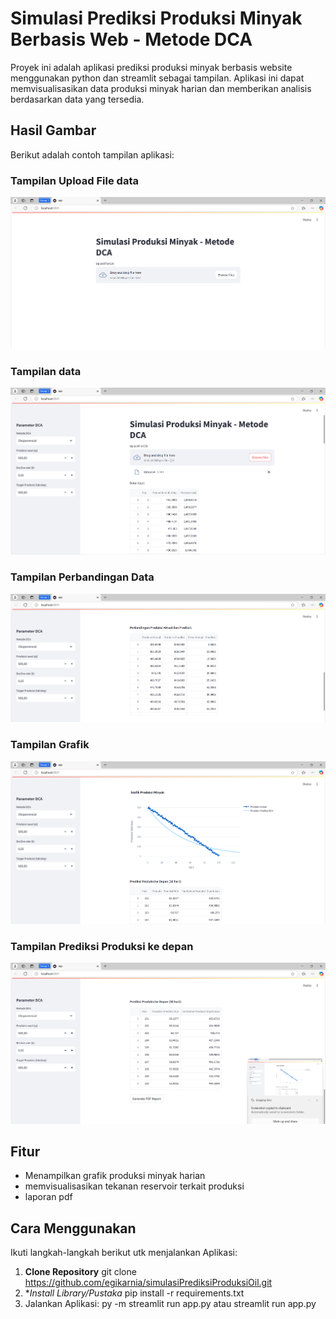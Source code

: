 # Simulasi Prediksi Produksi Minyak Berbasis Web - Metode DCA
Proyek ini adalah aplikasi prediksi produksi minyak berbasis website menggunakan python dan streamlit sebagai tampilan. Aplikasi ini dapat memvisualisasikan data produksi minyak harian dan memberikan analisis berdasarkan data yang tersedia.

## Hasil Gambar
Berikut adalah contoh tampilan aplikasi:
### Tampilan Upload File data
![Upload File](hasil/uploadFile.png)

### Tampilan data
![Upload File](hasil/tampilanData.png)

### Tampilan Perbandingan Data
![Upload File](hasil/perbandingan_data_aktual_prediksi.png)

### Tampilan Grafik
![Upload File](hasil/grafik.png)

### Tampilan Prediksi Produksi ke depan
![Upload File](hasil/prediksi.png)

## Fitur
- Menampilkan grafik produksi minyak harian
- memvisualisasikan tekanan reservoir terkait produksi
- laporan pdf

## Cara Menggunakan
Ikuti langkah-langkah berikut utk menjalankan Aplikasi:
1. **Clone Repository**
   git clone https://github.com/egikarnia/simulasiPrediksiProduksiOil.git
2. **Install Library/Pustaka* 
   pip install -r requirements.txt
3. Jalankan Aplikasi:
   py -m streamlit run app.py
   atau
   streamlit run app.py
   
